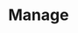 # Manage

<!--
A private fund distribution can be executed through a blockchain smart contract, which is a self-executing program that automatically executes the terms of an agreement between two parties. This approach has several advantages over traditional manual methods of distribution. Firstly, a blockchain smart contract can automate the entire distribution process, making it more efficient, transparent and secure. The smart contract can be programmed to automatically calculate and distribute the returns based on predefined rules and conditions, reducing the risk of errors or fraud. Additionally, using a blockchain-based smart contract eliminates the need for intermediaries, such as banks or clearinghouses, reducing transaction costs and increasing speed. Furthermore, all transactions and distribution details are recorded on a public, decentralized ledger, providing a clear and tamper-proof record of the fund's activities and distributions. Overall, using a blockchain smart contract for private fund distributions can provide increased efficiency, security and transparency for both the fund manager and limited partners.

-->